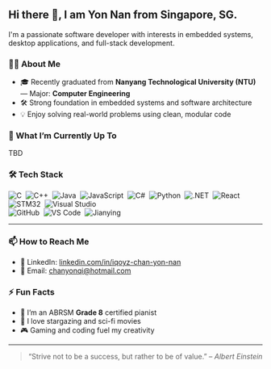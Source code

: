 ## Hi there 👋, I am Yon Nan from Singapore, SG.

I'm a passionate software developer with interests in embedded systems, desktop applications, and full-stack development. 

### 🧑‍💻 About Me

- 🎓 Recently graduated from **Nanyang Technological University (NTU)**  
  — Major: **Computer Engineering**  
- 🛠️ Strong foundation in embedded systems and software architecture  
- 💡 Enjoy solving real-world problems using clean, modular code

### 💼 What I’m Currently Up To
<!-- - 🔭 Working at **NCS Singapore** as a Software Engineer  
- 🧪 Exploring **hardware/software test systems**  
- 📘 Improving my skills in **.NET MAUI**, **C#**, and **Java** -->
TBD



### 🛠️ Tech Stack
![C](https://img.shields.io/badge/-C-05122A?style=flat&logo=C&logoColor=A8B9CC)&nbsp;
![C++](https://img.shields.io/badge/-C++-05122A?style=flat&logo=C%2B%2B&logoColor=00599C)&nbsp;
![Java](https://img.shields.io/badge/-Java-05122A?style=flat&logo=Java&logoColor=FFA518)&nbsp;
![JavaScript](https://img.shields.io/badge/-JavaScript-05122A?style=flat&logo=javascript)&nbsp;
![C#](https://img.shields.io/badge/-C%23-05122A?style=flat&logo=c-sharp&logoColor=239120)&nbsp;
![Python](https://img.shields.io/badge/-Python-05122A?style=flat&logo=python)&nbsp;
![.NET](https://img.shields.io/badge/-.NET-05122A?style=flat&logo=dotnet)&nbsp;
![React](https://img.shields.io/badge/-React-05122A?style=flat&logo=react)&nbsp;
![STM32](https://img.shields.io/badge/-STM32-05122A?style=flat&logo=stmicroelectronics)&nbsp;
![Visual Studio](https://img.shields.io/badge/-Visual%20Studio-05122A?style=flat&logo=visual-studio&logoColor=5C2D91)\
![GitHub](https://img.shields.io/badge/-GitHub-05122A?style=flat&logo=github)&nbsp;
![VS Code](https://img.shields.io/badge/-VS%20Code-05122A?style=flat&logo=visual-studio-code&logoColor=007ACC)&nbsp;
![Jianying](https://img.shields.io/badge/-Jianying%20(剪映)-05122A?style=flat&logo=bytedance&logoColor=white)

---

### 📫 How to Reach Me

- 📎 LinkedIn: [linkedin.com/in/iqoyz-chan-yon-nan](https://www.linkedin.com/in/iqoyz-chan-yon-nan-369572147/)  
- 📧 Email: chanyonqi@hotmail.com

### ⚡ Fun Facts

- 🎹 I’m an ABRSM **Grade 8** certified pianist
- 🌌 I love stargazing and sci-fi movies  
- 🎮 Gaming and coding fuel my creativity

---

> “Strive not to be a success, but rather to be of value.” – *Albert Einstein*
